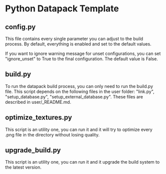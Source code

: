 
# Python Datapack Template

## config.py

This file contains every single parameter you can adjust to the build process.
By default, everything is enabled and set to the default values.

If you want to ignore warning message for unset configurations, you can set "ignore_unset" to True to the final configuration.
The default value is False.

## build.py

To run the datapack build process, you can only need to run the build.py file.
This script depends on the following files in the user folder: "link.py", "setup_database.py", "setup_external_database.py".
These files are described in user/_README.md.

## optimize_textures.py

This script is an utility one, you can run it and it will try to optimize every .png file in the directory without losing quality.

## upgrade_build.py

This script is an utility one, you can run it and it upgrade the build system to the latest version.
